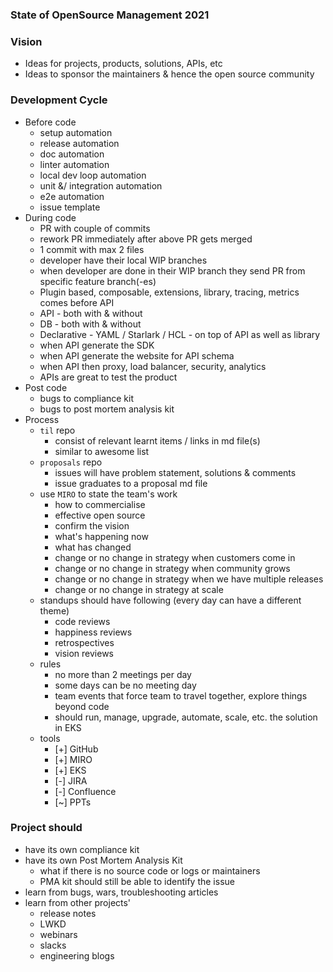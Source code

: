 ### State of OpenSource Management 2021

### Vision
- Ideas for projects, products, solutions, APIs, etc
- Ideas to sponsor the maintainers & hence the open source community

### Development Cycle
- Before code
  - setup automation
  - release automation
  - doc automation
  - linter automation
  - local dev loop automation
  - unit &/ integration automation
  - e2e automation
  - issue template
- During code
  - PR with couple of commits
  - rework PR immediately after above PR gets merged
  - 1 commit with max 2 files
  - developer have their local WIP branches
  - when developer are done in their WIP branch they send PR from specific feature branch(-es)
  - Plugin based, composable, extensions, library, tracing, metrics comes before API
  - API - both with & without
  - DB - both with & without
  - Declarative - YAML / Starlark / HCL - on top of API as well as library
  - when API generate the SDK
  - when API generate the website for API schema
  - when API then proxy, load balancer, security, analytics
  - APIs are great to test the product
- Post code
  - bugs to compliance kit
  - bugs to post mortem analysis kit
- Process
  - `til` repo
    - consist of relevant learnt items / links in md file(s)
    - similar to awesome list
  - `proposals` repo
    - issues will have problem statement, solutions & comments
    - issue graduates to a proposal md file
  - use `MIRO` to state the team's work
    - how to commercialise
    - effective open source
    - confirm the vision
    - what's happening now
    - what has changed
    - change or no change in strategy when customers come in
    - change or no change in strategy when community grows
    - change or no change in strategy when we have multiple releases
    - change or no change in strategy at scale
  - standups should have following (every day can have a different theme)
    - code reviews
    - happiness reviews
    - retrospectives
    - vision reviews
  - rules
    - no more than 2 meetings per day
    - some days can be no meeting day
    - team events that force team to travel together, explore things beyond code
    - should run, manage, upgrade, automate, scale, etc. the solution in EKS
  - tools
    - [+] GitHub
    - [+] MIRO
    - [+] EKS
    - [-] JIRA
    - [-] Confluence
    - [~] PPTs

### Project should
- have its own compliance kit
- have its own Post Mortem Analysis Kit 
  - what if there is no source code or logs or maintainers 
  - PMA kit should still be able to identify the issue
- learn from bugs, wars, troubleshooting articles
- learn from other projects'
  - release notes
  - LWKD
  - webinars
  - slacks
  - engineering blogs
